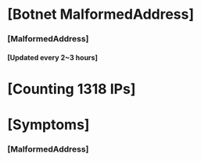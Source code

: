 # [Botnet MalformedAddress]
### [MalformedAddress]
#### [Updated every 2~3 hours]

# [Counting 1318 IPs]

# [Symptoms] 
###   [MalformedAddress]
